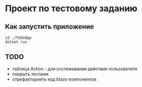 # Проект по тестовому заданию
## Как запустить приложение
    cd ./ToDoApp
    dotnet run
## TODO
- таблица Action - для отслеживания действия пользователя
- покрыть тестами
- отрефакториить код blazo компонентов
